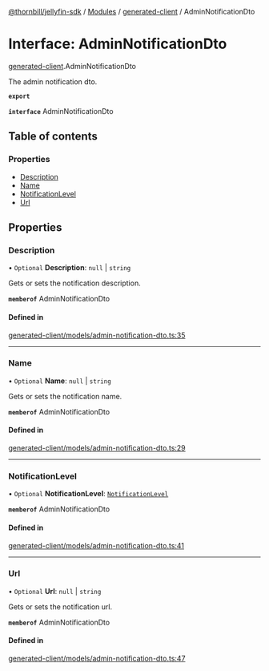 [@thornbill/jellyfin-sdk](../README.md) / [Modules](../modules.md) / [generated-client](../modules/generated_client.md) / AdminNotificationDto

# Interface: AdminNotificationDto

[generated-client](../modules/generated_client.md).AdminNotificationDto

The admin notification dto.

**`export`**

**`interface`** AdminNotificationDto

## Table of contents

### Properties

- [Description](generated_client.AdminNotificationDto.md#description)
- [Name](generated_client.AdminNotificationDto.md#name)
- [NotificationLevel](generated_client.AdminNotificationDto.md#notificationlevel)
- [Url](generated_client.AdminNotificationDto.md#url)

## Properties

### Description

• `Optional` **Description**: ``null`` \| `string`

Gets or sets the notification description.

**`memberof`** AdminNotificationDto

#### Defined in

[generated-client/models/admin-notification-dto.ts:35](https://github.com/thornbill/jellyfin-sdk-typescript/blob/21a118e/src/generated-client/models/admin-notification-dto.ts#L35)

___

### Name

• `Optional` **Name**: ``null`` \| `string`

Gets or sets the notification name.

**`memberof`** AdminNotificationDto

#### Defined in

[generated-client/models/admin-notification-dto.ts:29](https://github.com/thornbill/jellyfin-sdk-typescript/blob/21a118e/src/generated-client/models/admin-notification-dto.ts#L29)

___

### NotificationLevel

• `Optional` **NotificationLevel**: [`NotificationLevel`](../enums/generated_client.NotificationLevel.md)

**`memberof`** AdminNotificationDto

#### Defined in

[generated-client/models/admin-notification-dto.ts:41](https://github.com/thornbill/jellyfin-sdk-typescript/blob/21a118e/src/generated-client/models/admin-notification-dto.ts#L41)

___

### Url

• `Optional` **Url**: ``null`` \| `string`

Gets or sets the notification url.

**`memberof`** AdminNotificationDto

#### Defined in

[generated-client/models/admin-notification-dto.ts:47](https://github.com/thornbill/jellyfin-sdk-typescript/blob/21a118e/src/generated-client/models/admin-notification-dto.ts#L47)
